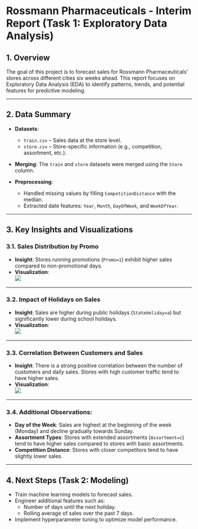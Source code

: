 # Rossmann Pharmaceuticals - Interim Report (Task 1: Exploratory Data Analysis)

## 1. Overview
The goal of this project is to forecast sales for Rossmann Pharmaceuticals' stores across different cities six weeks ahead. This report focuses on Exploratory Data Analysis (EDA) to identify patterns, trends, and potential features for predictive modeling.

---

## 2. Data Summary
- **Datasets**: 
  - `train.csv` – Sales data at the store level.
  - `store.csv` – Store-specific information (e.g., competition, assortment, etc.).
- **Merging**: The `train` and `store` datasets were merged using the `Store` column.

- **Preprocessing**: 
  - Handled missing values by filling `CompetitionDistance` with the median.
  - Extracted date features: `Year`, `Month`, `DayOfWeek`, and `WeekOfYear`.

---

## 3. Key Insights and Visualizations
### 3.1. Sales Distribution by Promo
- **Insight**: Stores running promotions (`Promo=1`) exhibit higher sales compared to non-promotional days.
- **Visualization**:  
  ![](../visualizations/promo_vs_sales.png)

---

### 3.2. Impact of Holidays on Sales
- **Insight**: Sales are higher during public holidays (`StateHoliday=a`) but significantly lower during school holidays.
- **Visualization**:  
  ![](../visualizations/holiday_vs_sales.png)

---

### 3.3. Correlation Between Customers and Sales
- **Insight**: There is a strong positive correlation between the number of customers and daily sales. Stores with high customer traffic tend to have higher sales.
- **Visualization**:  
  ![](../visualizations/customers_vs_sales.png)

---

### 3.4. Additional Observations:
- **Day of the Week**: Sales are highest at the beginning of the week (Monday) and decline gradually towards Sunday.  
- **Assortment Types**: Stores with extended assortments (`Assortment=c`) tend to have higher sales compared to stores with basic assortments.  
- **Competition Distance**: Stores with closer competitors tend to have slightly lower sales.  

---

## 4. Next Steps (Task 2: Modeling)
- Train machine learning models to forecast sales.
- Engineer additional features such as:
  - Number of days until the next holiday.
  - Rolling average of sales over the past 7 days.
- Implement hyperparameter tuning to optimize model performance.
